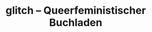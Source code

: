 ---
title: "glitch – Queerfeministischer Buchladen"
url: /muenchen/glitch-queerfeministischer-buchladen/
shop: Bücher
---
